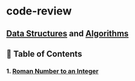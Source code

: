 # code-review

## [Data Structures](https://en.wikipedia.org/wiki/Data_structure) and [Algorithms](https://en.wikipedia.org/wiki/Algorithm)

## 📖 Table of Contents

### 1. [Roman Number to an Integer](/home/louis/apps/code-review/DSA/romanToInteger/romanToInteger.md)
